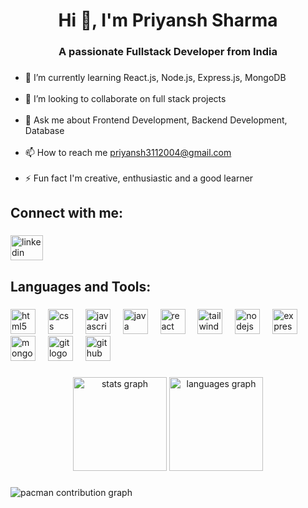 <h1 align="center">Hi 👋, I'm Priyansh Sharma</h1>

###

<h3 align="center">A passionate Fullstack Developer from India</h3>

###

<p align="left">
  <ul>
    <li>🌱 I’m currently learning React.js, Node.js, Express.js, MongoDB</li><br>
    <li>👯 I’m looking to collaborate on full stack projects</li><br>
    <li>💬 Ask me about Frontend Development, Backend Development, Database</li><br>
    <li>📫 How to reach me <a href="mailto:priyansh3112004@gmail.com">priyansh3112004@gmail.com</a></li><br>
    <li>⚡ Fun fact I'm creative, enthusiastic and a good learner</li>
  </ul>
</p>

###

<h2 align="left">Connect with me:</h2>

###

<div align="left">
  <a href="https://www.linkedin.com/in/priyansh-sharma-4b5561265/" target="_blank">
    <img src="https://raw.githubusercontent.com/maurodesouza/profile-readme-generator/master/src/assets/icons/social/linkedin/default.svg" width="52" height="40" alt="linkedin logo"  />
  </a>
</div>

###

<h2 align="left">Languages and Tools:</h2>

###

<div align="left">
  <img src="https://cdn.jsdelivr.net/gh/devicons/devicon/icons/html5/html5-original.svg" height="40" alt="html5 logo"  />
  <img width="12" />
  <img src="https://cdn.jsdelivr.net/gh/devicons/devicon/icons/css3/css3-original.svg" height="40" alt="css logo"  />
  <img width="12" />
  <img src="https://cdn.jsdelivr.net/gh/devicons/devicon/icons/javascript/javascript-original.svg" height="40" alt="javascript logo"  />
  <img width="12" />
  <img src="https://cdn.jsdelivr.net/gh/devicons/devicon/icons/java/java-original.svg" height="40" alt="java logo"  />
  <img width="12" />
  <img src="https://cdn.jsdelivr.net/gh/devicons/devicon/icons/react/react-original.svg" height="40" alt="react logo"  />
  <img width="12" />
  <img src="https://cdn.jsdelivr.net/gh/devicons/devicon/icons/tailwindcss/tailwindcss-original-wordmark.svg" height="40" alt="tailwindcss logo"  />
  <img width="12" />
  <img src="https://cdn.jsdelivr.net/gh/devicons/devicon/icons/nodejs/nodejs-original.svg" height="40" alt="nodejs logo"  />
  <img width="12" />
  <img src="https://cdn.jsdelivr.net/gh/devicons/devicon/icons/express/express-original.svg" height="40" alt="express logo"  />
  <img width="12" />
  <img src="https://cdn.jsdelivr.net/gh/devicons/devicon/icons/mongodb/mongodb-original.svg" height="40" alt="mongodb logo"  />
  <img width="12" />
  <img src="https://cdn.jsdelivr.net/gh/devicons/devicon/icons/git/git-original.svg" height="40" alt="git logo"  />
  <img width="12" />
  <img src="https://cdn.jsdelivr.net/gh/devicons/devicon/icons/github/github-original.svg" height="40" alt="github logo"  />
</div>

###

<div align="center">
  <img src="https://github-readme-stats.vercel.app/api?username=priyanshsharmatech&hide_title=false&hide_rank=false&show_icons=true&include_all_commits=true&count_private=true&disable_animations=false&theme=dracula&locale=en&hide_border=false&order=1" height="150" alt="stats graph"  />
  <img src="https://github-readme-stats.vercel.app/api/top-langs?username=priyanshsharmatech&locale=en&hide_title=false&layout=compact&card_width=320&langs_count=5&theme=dracula&hide_border=false&order=2" height="150" alt="languages graph"  />
</div>

###

<picture>
  <source media="(prefers-color-scheme: dark)" srcset="https://raw.githubusercontent.com/priyanshsharmatech/priyanshsharmatech/output/pacman-contribution-graph-dark.svg">
  <source media="(prefers-color-scheme: light)" srcset="https://raw.githubusercontent.com/priyanshsharmatech/priyanshsharmatech/output/pacman-contribution-graph.svg">
  <img alt="pacman contribution graph" src="https://raw.githubusercontent.com/priyanshsharmatech/priyanshsharmatech/output/pacman-contribution-graph.svg">
</picture>

###

